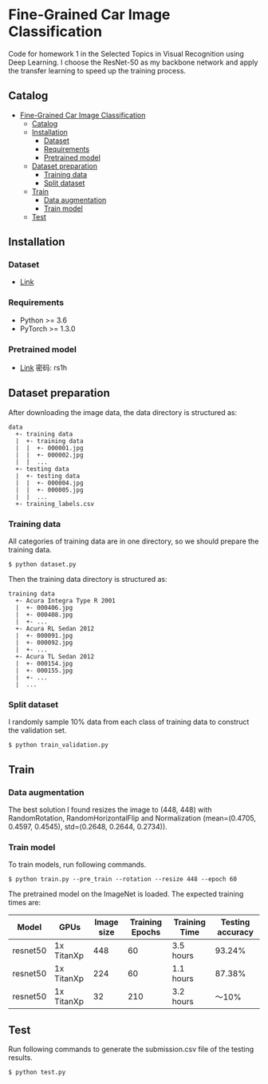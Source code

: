 # Fine-Grained Car Image Classification

Code for homework 1 in the Selected Topics in Visual Recognition using Deep Learning.
I choose the ResNet-50 as my backbone network and apply the transfer learning to speed up the training process.
## Catalog
- [Fine-Grained Car Image Classification](#fine-grained-car-image-classification)
  - [Catalog](#Catalog)
  - [Installation](#Installation)
    - [Dataset](#Dataset)
    - [Requirements](#Requirements)
    - [Pretrained model](#Pretrained-model)
  - [Dataset preparation](#Dataset-Preparation)
    - [Training data](#training-data)
    - [Split dataset](#split-dataset)
  - [Train](#train)
    - [Data augmentation](#data-augmentation)
    - [Train model](#train-model)
  - [Test](#test)

## Installation
### Dataset
  - [Link](https://www.kaggle.com/c/cs-t0828-2020-hw1/data)
### Requirements
- Python >= 3.6
- PyTorch >= 1.3.0
### Pretrained model
  -  [Link](https://pan.baidu.com/s/1zh3FFwW14lPhSRfmGRshBA) 密码: rs1h

## Dataset preparation
After downloading the image data, the data directory is structured as:
```
data
  +- training data
  |  +- training data
  |  |  +- 000001.jpg
  |  |  +- 000002.jpg
  |  |  ...
  +- testing data
  |  +- testing data
  |  |  +- 000004.jpg
  |  |  +- 000005.jpg
  |  |  ...
  +- training_labels.csv
```
### Training data
All categories of training data are in one directory, so we should prepare the training data. 
```
$ python dataset.py
```
Then the training data directory is structured as:
```
training data
  +- Acura Integra Type R 2001
  |  +- 000406.jpg
  |  +- 000408.jpg
  |  +- ...
  +- Acura RL Sedan 2012
  |  +- 000091.jpg
  |  +- 000092.jpg
  |  +- ...
  +- Acura TL Sedan 2012
  |  +- 000154.jpg
  |  +- 000155.jpg
  |  +- ...
  |  ...
```
### Split dataset
I randomly sample 10% data from each class of training data to construct the validation set.
```
$ python train_validation.py
```
## Train
### Data augmentation
The best solution I found resizes the image to (448, 448) with RandomRotation, RandomHorizontalFlip and Normalization (mean=(0.4705, 0.4597, 0.4545), std=(0.2648, 0.2644, 0.2734)).
### Train model
To train models, run following commands.
```
$ python train.py --pre_train --rotation --resize 448 --epoch 60
```
The pretrained model on the ImageNet is loaded. The expected training times are:

Model | GPUs | Image size | Training Epochs | Training Time | Testing accuracy
------------ | ------------- | ------------- | ------------- | ------------- | -------------
resnet50 | 1x TitanXp | 448 | 60 | 3.5 hours | 93.24%
resnet50 | 1x TitanXp | 224 | 60 | 1.1 hours | 87.38%
resnet50 | 1x TitanXp | 32 | 210 | 3.2 hours | ～10%

## Test
Run following commands to generate the submission.csv file of the testing results.
```
$ python test.py
```
